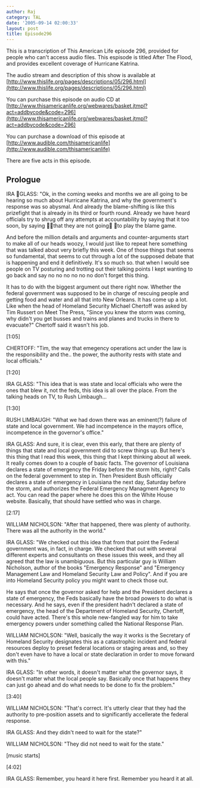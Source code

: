 ```yaml
---
author: Raj
category: TAL
date: '2005-09-14 02:00:33'
layout: post
title: Episode296
---
```


This is a transcription of This American Life episode 296, provided for people who can't access audio files. This espisode is titled After The Flood, and provides excellent coverage of Hurricane Katrina.

The audio stream and description of this show is available at [http://www.thislife.org/pages/descriptions/05/296.html](http://www.thislife.org/pages/descriptions/05/296.html)

You can purchase this episode on audio CD at [http://www.thisamericanlife.org/webwares/basket.jtmpl?act=addbycode&code=296](http://www.thisamericanlife.org/webwares/basket.jtmpl?act=addbycode&code=296)

You can purchase a download of this episode at [http://www.audible.com/thisamericanlife](http://www.audible.com/thisamericanlife)

There are five acts in this episode.

## Prologue
IRA GLASS: "Ok, in the coming weeks and months we are all going to be hearing so much about Hurricane Katrina, and why the government's response was so abysmal. And already the blame-shifting is like this prizefight that is already in its third or fourth round. Already we have heard officials try to shrug off any attempts at accountability by saying that it too soon, by saying that they are not going to play the blame game.  

And before the million details and arguments and counter-arguments start to make all of our heads woozy, I would just like to repeat here something that was talked about very briefly this week. One of those things that seems so fundamental, that seems to cut through a lot of the supposed debate that is happening and end it definitively. It's so much so. that when I would see people on TV posturing and trotting out their talking points I kept wanting to go back and say no no no no no no don't forget this thing. 

It has to do with the biggest argument out there right now. Whether the federal government was supposed to be in charge of rescuing people and getting food and water and all that into New Orleans. It has come up a lot. Like when the head of Homeland Security Michael Chertoff was asked by Tim Russert on Meet The Press, "Since you knew the storm was coming, why didn't you get busses and trains and planes and trucks in there to evacuate?" Chertoff said it wasn't his job. 

[1:05]

CHERTOFF: "Tim, the way that emegency operations act under the law is the responsibility and the.. the power, the authority rests with state and local officials."

[1:20]

IRA GLASS: "This idea that is was state and local officials who were the ones that blew it, not the feds, this idea is all over the place. From the talking heads on TV, to Rush Limbaugh...

[1:30]

RUSH LIMBAUGH: "What we had down there was an eminent(?) failure of state and local government. We had incompetence in the mayors office, incompetence in the governor's office."

IRA GLASS: And sure, it is clear, even this early, that there are plenty of things that state and local government did to screw things up. But here's this thing that I read this week, this thing that I kept thinking about all week. It really comes down to a couple of basic facts. The governor of Louisiana declares a state of emergency the Friday before the storm hits, right? Calls on the federal government to step in. Then President Bush officially declares a state of emergency in Louisiana the next day, Saturday before the storm, and authorizes the Federal Emergency Managment Agency to act. You can read the paper where he does this on the White House website. Basically, that should have settled who was in charge. 

[2:17]

WILLIAM NICHOLSON: "After that happened, there was plenty of authority. There was all the authority in the world."

IRA GLASS: "We checked out this idea that from that point the Federal government was, in fact, in charge. We checked that out with several different experts and consultants on these issues this week, and they all agreed that the law is unambiguous. But this particular guy is William Nicholson, author of the books "Emergency Response" and "Emergency Management Law and Homeland Security Law and Policy". And if you are into Homeland Security policy you might want to check those out. 

He says that once the governor asked for help and the President declares a state of emergency, the Feds basically have the broad powers to do what is necessary. And he says, even if the president hadn't declared a state of emergency, the head of the Department of Homeland Security, Chertoff, could have acted. There's this whole new-fangled way for him to take emergency powers under something called the National Response Plan.

WILLIAM NICHOLSON: "Well, basically the way it works is the Secretary of Homeland Security designates this as a catastrophic incident and federal resources deploy to preset federal locations or staging areas and, so they don't even have to have a local or state declaration in order to move forward with this."

IRA GLASS: "In other words, it doesn't matter what the governor says, it doesn't matter what the local people say. Basically once that happens they can just go ahead and do what needs to be done to fix the problem."

[3:40]

WILLIAM NICHOLSON: "That's correct. It's utterly clear that they had the authority to pre-position assets and to significantly accellerate the federal response. 

IRA GLASS: And they didn't need to wait for the state?" 

WILLIAM NICHOLSON: "They did not need to wait for the state."

[music starts]

[4:02]

IRA GLASS: Remember, you heard it here first. Remember you heard it at all. 
